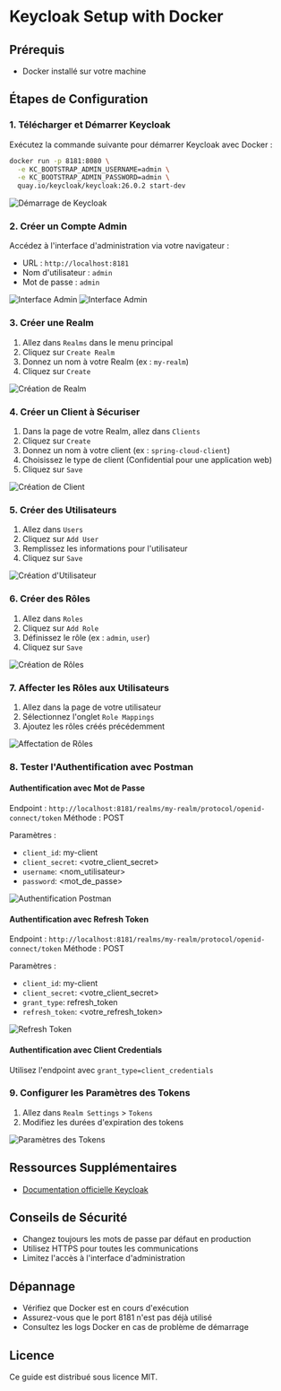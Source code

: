 # Keycloak Setup with Docker

## Prérequis

- Docker installé sur votre machine

## Étapes de Configuration

### 1. Télécharger et Démarrer Keycloak

Exécutez la commande suivante pour démarrer Keycloak avec Docker :

```bash
docker run -p 8181:8080 \
  -e KC_BOOTSTRAP_ADMIN_USERNAME=admin \
  -e KC_BOOTSTRAP_ADMIN_PASSWORD=admin \
  quay.io/keycloak/keycloak:26.0.2 start-dev
```

![Démarrage de Keycloak](screens/1.png)


### 2. Créer un Compte Admin

Accédez à l'interface d'administration via votre navigateur :
- URL : `http://localhost:8181`
- Nom d'utilisateur : `admin`
- Mot de passe : `admin`

![Interface Admin](screens/2.png)
![Interface Admin](screens/2.2png)

### 3. Créer une Realm

1. Allez dans `Realms` dans le menu principal
2. Cliquez sur `Create Realm`
3. Donnez un nom à votre Realm (ex : `my-realm`)
4. Cliquez sur `Create`

![Création de Realm](screens/3.png)

### 4. Créer un Client à Sécuriser

1. Dans la page de votre Realm, allez dans `Clients`
2. Cliquez sur `Create`
3. Donnez un nom à votre client (ex : `spring-cloud-client`)
4. Choisissez le type de client (Confidential pour une application web)
5. Cliquez sur `Save`

![Création de Client](screens/4.png)

### 5. Créer des Utilisateurs

1. Allez dans `Users`
2. Cliquez sur `Add User`
3. Remplissez les informations pour l'utilisateur
4. Cliquez sur `Save`

![Création d'Utilisateur](screens/5.png)

### 6. Créer des Rôles

1. Allez dans `Roles`
2. Cliquez sur `Add Role`
3. Définissez le rôle (ex : `admin`, `user`)
4. Cliquez sur `Save`

![Création de Rôles](screens/6.png)

### 7. Affecter les Rôles aux Utilisateurs

1. Allez dans la page de votre utilisateur
2. Sélectionnez l'onglet `Role Mappings`
3. Ajoutez les rôles créés précédemment

![Affectation de Rôles](screens/7.png)

### 8. Tester l'Authentification avec Postman

#### Authentification avec Mot de Passe

Endpoint : `http://localhost:8181/realms/my-realm/protocol/openid-connect/token`
Méthode : POST

Paramètres :
- `client_id`: my-client
- `client_secret`: <votre_client_secret>
- `username`: <nom_utilisateur>
- `password`: <mot_de_passe>

![Authentification Postman](screens/8.png)

#### Authentification avec Refresh Token

Endpoint : `http://localhost:8181/realms/my-realm/protocol/openid-connect/token`
Méthode : POST

Paramètres :
- `client_id`: my-client
- `client_secret`: <votre_client_secret>
- `grant_type`: refresh_token
- `refresh_token`: <votre_refresh_token>

![Refresh Token](screens/9.png)

#### Authentification avec Client Credentials

Utilisez l'endpoint avec `grant_type=client_credentials`

### 9. Configurer les Paramètres des Tokens

1. Allez dans `Realm Settings` > `Tokens`
2. Modifiez les durées d'expiration des tokens

![Paramètres des Tokens](screens/10.png)

## Ressources Supplémentaires

- [Documentation officielle Keycloak](https://www.keycloak.org/docs/)

## Conseils de Sécurité

- Changez toujours les mots de passe par défaut en production
- Utilisez HTTPS pour toutes les communications
- Limitez l'accès à l'interface d'administration

## Dépannage

- Vérifiez que Docker est en cours d'exécution
- Assurez-vous que le port 8181 n'est pas déjà utilisé
- Consultez les logs Docker en cas de problème de démarrage

## Licence

Ce guide est distribué sous licence MIT.
